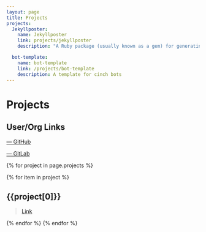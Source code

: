 ```yaml
---
layout: page
title: Projects
projects:
  Jekyllposter:
    name: Jekyllposter
    link: projects/jekyllposter
    description: "A Ruby package (usually known as a gem) for generating jekyll posts and pages, as well as drafts."

  bot-template:
    name: bot-template
    link: /projects/bot-template
    description: A template for cinch bots
---
```

# Projects

## User/Org Links

<a href="https://github.com/IotaSpencer"><span><i class="fab fa-github-square fa-2x"></i> &mdash; GitHub</span>
</a>

<a href="https://gitlab.com/IotaSpencer">
<span color="orange">
<i class="fab fa-gitlab fa-2x"></i>
</span> &mdash; GitLab
</a>

{% for project in page.projects %}

{% for item in project %}
## {{project[0]}}


> [Link]({{item[0]}})

{% endfor %}
{% endfor %}
